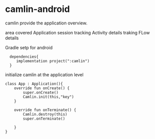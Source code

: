 # camlin-android

camlin provide the application overview.

area covered
Application session tracking
Activity details traking
FLow details

Gradle setp for android

```
  dependencies{
     implementation project(":camlin")
  }
```

initialize camlin at the application level

```
class App : Application(){
    override fun onCreate() {
        super.onCreate()
        Camlin.init(this,"key")
    }

    override fun onTerminate() {
        Camlin.destroy(this)
        super.onTerminate()

    }
}
```
